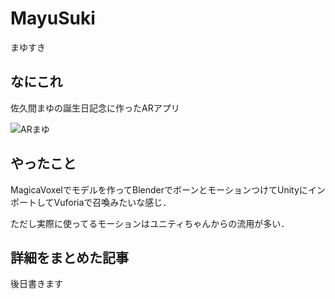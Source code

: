 # MayuSuki
まゆすき

## なにこれ
佐久間まゆの誕生日記念に作ったARアプリ

![ARまゆ](./readmeImg/mayu.gif "実行例")

## やったこと
MagicaVoxelでモデルを作ってBlenderでボーンとモーションつけてUnityにインポートしてVuforiaで召喚みたいな感じ．

ただし実際に使ってるモーションはユニティちゃんからの流用が多い．

## 詳細をまとめた記事
後日書きます

